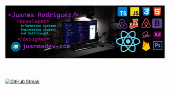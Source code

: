 ![f5-con logos para github](https://github.com/J-MRodriguez/J-MRodriguez/blob/main/f5-con%20logos%20para%20github2.jpg)




<br/>
<br>
  
[![GitHub Streak](https://github-readme-streak-stats.herokuapp.com/?user=J-MRodriguez&theme=radical)](https://git.io/streak-stats) 

<br>

